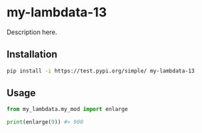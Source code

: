 # my-lambdata-13

Description here.

## Installation

```sh
pip install -i https://test.pypi.org/simple/ my-lambdata-13
```

## Usage

```py
from my_lambdata.my_mod import enlarge

print(enlarge(9)) #> 900
```
